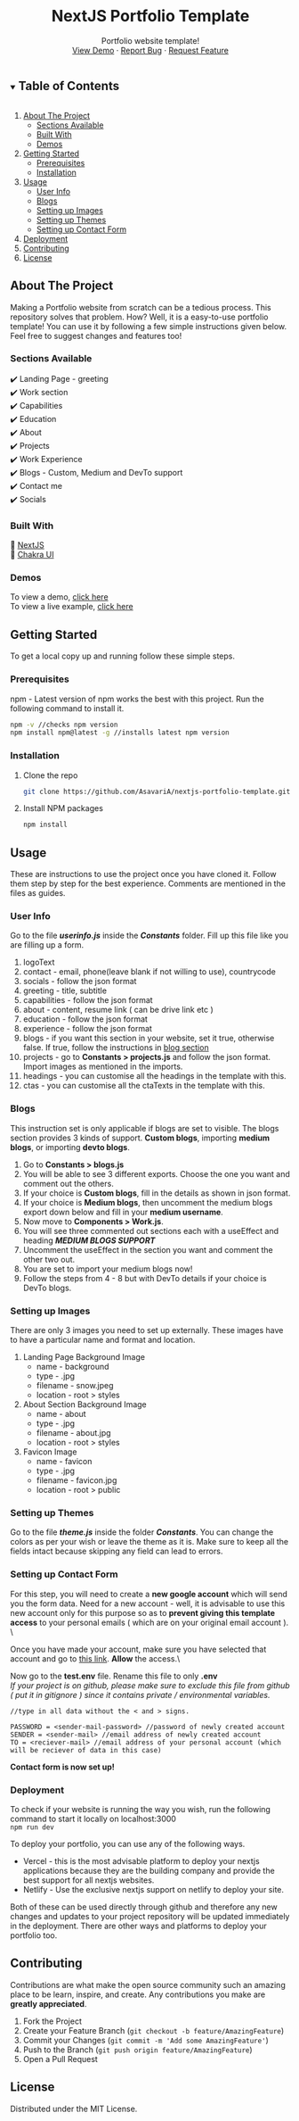<!-- PROJECT LOGO -->
<br />
<p align="center">
  <h1 align="center">NextJS Portfolio Template</h1>
  <p align="center">
    Portfolio website template!
    <br />
    <a href="https://michaelscott-nextjstemp.vercel.app/">View Demo</a>
    ·
    <a href="https://github.com/AsavariA/nextjs-portfolio-template/issues">Report Bug</a>
    ·
    <a href="https://github.com/AsavariA/nextjs-portfolio-template/issues">Request Feature</a>
  </p>
</p>



<!-- TABLE OF CONTENTS -->
<details open="open">
  <summary><h2 style="display: inline-block">Table of Contents</h2></summary>
  <ol>
    <li>
      <a href="#about-the-project">About The Project</a>
      <ul>
        <li><a href="#sections-available">Sections Available</a></li>
        <li><a href="#built-with">Built With</a></li>
        <li><a href="#demos">Demos</a></li>
      </ul>
    </li>
    <li>
      <a href="#getting-started">Getting Started</a>
      <ul>
        <li><a href="#prerequisites">Prerequisites</a></li>
        <li><a href="#installation">Installation</a></li>
      </ul>
    </li>
    <li>
	    <a href="#usage">Usage</a>
	    <ul>
        <li><a href="#user-info">User Info</a></li>
        <li><a href="#blogs">Blogs</a></li>
        <li><a href="#setting-up-images">Setting up Images</a></li>
        <li><a href="#setting-up-themes">Setting up Themes</a></li>
        <li><a href="#setting-up-contact-form">Setting up Contact Form</a></li>
      </ul>
	</li>
	<li><a href="#deployment">Deployment</a></li>
    <li><a href="#contributing">Contributing</a></li>
    <li><a href="#license">License</a></li>
  </ol>
</details>



<!-- ABOUT THE PROJECT -->
## About The Project

Making a Portfolio website from scratch can be a tedious process. This repository solves that problem. How? Well, it is a easy-to-use portfolio template! You can use it by following a few simple instructions given below. Feel free to suggest changes and features too!

### Sections Available

✔️ Landing Page - greeting\
✔️ Work section\
✔️ Capabilities\
✔️ Education\
✔️ About \
✔️ Projects\
✔️ Work Experience\
✔️ Blogs - Custom, Medium and DevTo support\
✔️ Contact me\
✔️ Socials

### Built With
🔧 [NextJS](https://nextjs.org/)\
🔧 [Chakra UI](https://chakra-ui.com/)

### Demos
To view a demo, [click here](https://michaelscott-nextjstemp.vercel.app/)\
To view a live example, [click here](https://asavariambavane.vercel.app/)

<!-- GETTING STARTED -->
## Getting Started

To get a local copy up and running follow these simple steps.

### Prerequisites
npm - Latest version of npm works the best with this project. Run the following command to install it.
  ```sh
  npm -v //checks npm version
  npm install npm@latest -g //installs latest npm version
  ```

### Installation

1. Clone the repo
   ```sh
   git clone https://github.com/AsavariA/nextjs-portfolio-template.git
   ```
2. Install NPM packages
   ```sh
   npm install
   ```



<!-- USAGE EXAMPLES -->
## Usage
These are instructions to use the project once you have cloned it. Follow them step by step for the best experience. Comments are mentioned in the files as guides.

### User Info
Go to the file ***userinfo.js*** inside the ***Constants*** folder. Fill up this file like you are filling up a form.

 1. logoText
 2. contact - email, phone(leave blank if not willing to use), countrycode
 3. socials - follow the json format
 4. greeting - title, subtitle
 5. capabilities - follow the json format
 6. about - content, resume link ( can be drive link etc )
 7. education - follow the json format
 8. experience - follow the json format
 9. blogs - if you want this section in your website, set it true, otherwise false. If true, follow the instructions in <a href="#blogs">blog section</a>
 10. projects - go to  **Constants > projects.js** and follow the json format. Import images as mentioned in the imports.
 11. headings - you can customise all the headings in the template with this. 
 12. ctas - you can customise all the ctaTexts in the template with this. 

### Blogs
This instruction set is only applicable if blogs are set to visible. The blogs section provides 3 kinds of support. **Custom blogs**, importing **medium blogs**, or importing **devto blogs**.
 
 1. Go to **Constants > blogs.js**  
 2. You will be able to see 3 different exports. Choose the one you want and comment out the others.
 3. If your choice is **Custom blogs**, fill in the details as shown in json format.
 4. If your choice is **Medium blogs**, then uncomment the medium blogs export down below and fill in your **medium username**.
 5. Now move to **Components > Work.js**.
 6. You will see three commented out sections each with a useEffect and heading ***MEDIUM BLOGS SUPPORT***
 7. Uncomment the useEffect in the section you want and comment the other two out.
 8. You are set to import your medium blogs now!
 9. Follow the steps from 4 - 8 but with DevTo details if your choice is DevTo blogs.

### Setting up Images
There are only 3 images you need to set up externally. These images have to have a particular name and format and location. 

<ol>
    <li>
      Landing Page Background Image
      <ul>
        <li>name - background</li>
        <li>type - .jpg</li>
        <li>filename - snow.jpeg</li>
        <li>location - root > styles</li>
      </ul>
    </li>
    <li>
      About Section Background Image
      <ul>
        <li>name - about</li>
        <li>type - .jpg</li>
        <li>filename - about.jpg</li>
         <li>location - root > styles</li>
      </ul>
    </li>
    <li>
      Favicon Image
      <ul>
        <li>name - favicon</li>
        <li>type - .jpg</li>
        <li>filename - favicon.jpg</li>
         <li>location - root > public</li>
      </ul>
    </li>
  </ol>

### Setting up Themes
Go to the file ***theme.js*** inside the folder ***Constants***.
You can change the colors as per your wish or leave the theme as it is. Make sure to keep all the fields intact because skipping any field can lead to errors.


### Setting up Contact Form
For this step, you will need to create a **new google account** which will send you the form data. Need for a new account - well, it is advisable to use this new account only for this purpose so as to **prevent giving this template access** to your personal emails ( which are on your original email account ). \

Once you have made your account, make sure you have selected that account and go to [this link](https://myaccount.google.com/lesssecureapps). **Allow** the access.\

Now go to the **test.env** file. Rename this file to only **.env**\
*If your project is on github, please make sure to exclude this file from github ( put it in gitignore ) since it contains private / environmental variables.*

  ```
//type in all data without the < and > signs.

  PASSWORD = <sender-mail-password> //password of newly created account
SENDER = <sender-mail> //email address of newly created account
TO = <reciever-mail> //email address of your personal account (which will be reciever of data in this case)
  ```

**Contact form is now set up!**

### Deployment
To check if your website is running the way you wish, run the following command to start it locally on localhost:3000\
`npm run dev`

To deploy your portfolio, you can use any of the following ways.

 - Vercel - this is the most advisable platform to deploy your nextjs applications because they are the building company and provide the best support for all nextjs websites.
 - Netlify - Use the exclusive nextjs support on netlify to deploy your site.
 
Both of these can be used directly through github and therefore any new changes and updates to your project repository will be updated immediately in the deployment. There are other ways and platforms to deploy your portfolio too.

<!-- CONTRIBUTING -->
## Contributing

Contributions are what make the open source community such an amazing place to be learn, inspire, and create. Any contributions you make are **greatly appreciated**.

1. Fork the Project
2. Create your Feature Branch (`git checkout -b feature/AmazingFeature`)
3. Commit your Changes (`git commit -m 'Add some AmazingFeature'`)
4. Push to the Branch (`git push origin feature/AmazingFeature`)
5. Open a Pull Request

<!-- LICENSE -->
## License

Distributed under the MIT License.


